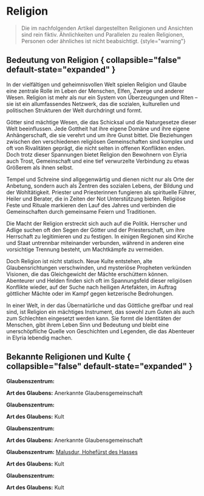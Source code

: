 # Religion

<primary-label ref="lore"/>

> Die im nachfolgenden Artikel dargestellten Religionen und Ansichten sind rein fiktiv. Ähnlichkeiten und Parallelen zu
> realen Religionen, Personen oder ähnliches ist nicht beabsichtigt.
> {style="warning"}

## Bedeutung von Religion { collapsible="false" default-state="expanded" }

In der vielfältigen und geheimnisvollen Welt spielen Religion und Glaube eine zentrale Rolle im Leben der Menschen,
Elfen, Zwerge und anderer Wesen. Religion ist mehr als nur ein System von Überzeugungen und Riten – sie ist ein
allumfassendes Netzwerk, das die sozialen, kulturellen und politischen Strukturen der Welt durchdringt und formt.

Götter sind mächtige Wesen, die das Schicksal und die Naturgesetze dieser Welt beeinflussen. Jede
Gottheit hat ihre eigene Domäne und ihre eigene Anhängerschaft, die sie verehrt und um ihre Gunst bittet. Die
Beziehungen zwischen den verschiedenen religiösen Gemeinschaften sind komplex und oft von Rivalitäten geprägt, die nicht
selten in offenen Konflikten enden. Doch trotz dieser Spannungen bietet Religion den Bewohnern von Elyria auch Trost,
Gemeinschaft und eine tief verwurzelte Verbindung zu etwas Größerem als ihnen selbst.

Tempel und Schreine sind allgegenwärtig und dienen nicht nur als Orte der Anbetung, sondern auch als Zentren des
sozialen Lebens, der Bildung und der Wohltätigkeit. Priester und Priesterinnen fungieren als spirituelle Führer, Heiler
und Berater, die in Zeiten der Not Unterstützung bieten. Religiöse Feste und Rituale markieren den Lauf des Jahres und
verbinden die Gemeinschaften durch gemeinsame Feiern und Traditionen.

Die Macht der Religion erstreckt sich auch auf die Politik. Herrscher und Adlige suchen oft den Segen der Götter und der
Priesterschaft, um ihre Herrschaft zu legitimieren und zu festigen. In einigen Regionen sind Kirche und Staat untrennbar
miteinander verbunden, während in anderen eine vorsichtige Trennung besteht, um Machtkämpfe zu vermeiden.

Doch Religion ist nicht statisch. Neue Kulte entstehen, alte Glaubensrichtungen verschwinden, und mysteriöse Propheten
verkünden Visionen, die das Gleichgewicht der Mächte erschüttern können. Abenteurer und Helden finden sich oft im
Spannungsfeld dieser religiösen Konflikte wieder, auf der Suche nach heiligen Artefakten, im Auftrag göttlicher Mächte
oder im Kampf gegen ketzerische Bedrohungen.

In einer Welt, in der das Übernatürliche und das Göttliche greifbar und real sind, ist Religion ein mächtiges
Instrument, das sowohl zum Guten als auch zum Schlechten eingesetzt werden kann. Sie formt die Identitäten der Menschen,
gibt ihrem Leben Sinn und Bedeutung und bleibt eine unerschöpfliche Quelle von Geschichten und Legenden, die das
Abenteuer in Elyria lebendig machen.

## Bekannte Religionen und Kulte { collapsible="false" default-state="expanded" }

<procedure title="Kirche der Himmlischen Gerechtigkeit">
<p><b>Glaubenszentrum:</b> <a href="Justicia.md"></a></p>
<p><b>Art des Glaubens:</b> Anerkannte Glaubensgemeinschaft</p>
</procedure>

<procedure title="Abgrundkirche der Glimmenden Sünde">
<p><b>Glaubenszentrum:</b> <a href="Thanatos.md"></a></p>
<p><b>Art des Glaubens:</b> Kult</p>
</procedure>

<procedure title="Schicksalsjünger Fortunas">
<p><b>Glaubenszentrum:</b> <a href="Fortuna.md"></a></p>
<p><b>Art des Glaubens:</b> Anerkannte Glaubensgemeinschaft</p>
</procedure>

<procedure title="Klauen des Hasses">
<p><b>Glaubenszentrum:</b> <a href="Malusdur.md">Malusdur, Hohefürst des Hasses</a></p>
<p><b>Art des Glaubens:</b> Kult</p>
</procedure>

<procedure title="Orden der Heiligen Hand">
<p><b>Glaubenszentrum:</b> <a href="Hama.md"></a></p>
<p><b>Art des Glaubens:</b> Kult</p>
</procedure>